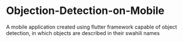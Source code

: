 # Objection-Detection-on-Mobile
A mobile application created using flutter framework capable of object detection, in which objects are described in their swahili names

